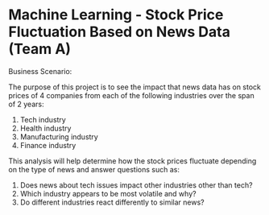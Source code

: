 # Machine Learning - Stock Price Fluctuation Based on News Data (Team A)

Business Scenario:

The purpose of this project is to see the impact that news data has on stock prices of 4 companies from each of the following industries over the span of 2 years:

1. Tech industry​
2. Health industry​
3. Manufacturing industry​
4. Finance industry​


This analysis will help determine how the stock prices fluctuate depending on the type of news and answer questions such as:​

1. Does news about tech issues impact other industries other than tech?​
2. Which industry appears to be most volatile and why?​
3. Do different industries react differently to similar news?​
